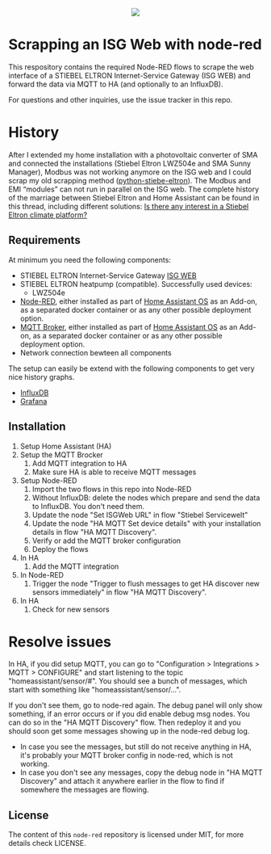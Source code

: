<p align=center>
    <img src="https://www.stiebel-eltron.de/apps/ste/docroot/images/single/logo-stiebel-eltron.png"/>
</p>

# Scrapping an ISG Web with node-red
This respository contains the required Node-RED flows to scrape the web interface of a STIEBEL ELTRON Internet-Service Gateway (ISG WEB) and forward the data via MQTT to HA (and optionally to an InfluxDB).

For questions and other inquiries, use the issue tracker in this repo.

# History
After I extended my home installation with a photovoltaic converter of SMA and connected the installations (Stiebel Eltron LWZ504e and SMA Sunny Manager), Modbus was not working anymore on the ISG web and I could scrap my old scrapping method ([python-stiebe-eltron](https://github.com/fucm/python-stiebel-eltron)). The Modbus and EMI “modules” can not run in parallel on the ISG web. The complete history of the marriage between Stiebel Eltron and Home Assistant can be found in this thread, including different solutions: [Is there any interest in a Stiebel Eltron climate platform?](https://community.home-assistant.io/t/is-there-any-interest-in-a-stiebel-eltron-climate-platform/65628)

## Requirements
At minimum you need the following components:
* STIEBEL ELTRON Internet-Service Gateway [ISG WEB](https://www.stiebel-eltron.com/en/home/products-solutions/renewables/controller_energymanagement/internet_servicegateway/isg_web.html)
* STIEBEL ELTRON heatpump (compatible). Successfully used devices:
  * LWZ504e
* [Node-RED](https://nodered.org/), either installed as part of [Home Assistant OS](https://www.home-assistant.io/hassio/installation/) as an Add-on, as a separated docker container or as any other possible deployment option.
* [MQTT Broker](https://mosquitto.org/), either installed as part of [Home Assistant OS](https://www.home-assistant.io/hassio/installation/) as an Add-on, as a separated docker container or as any other possible deployment option.
* Network connection bewteen all components

The setup can easily be extend with the following components to get very nice history graphs.
* [InfluxDB](https://www.influxdata.com/)
* [Grafana](https://grafana.com/)

## Installation

 1. Setup Home Assistant (HA)
 2. Setup the MQTT Brocker
	 1. Add MQTT integration to HA
	 2. Make sure HA is able to receive MQTT messages
 3. Setup Node-RED
	 1. Import the two flows in this repo into Node-RED
	 2. Without InfluxDB: delete the nodes which prepare and send the data to InfluxDB. You don't need them.
	 3. Update the node "Set ISGWeb URL" in flow "Stiebel Servicewelt"
	 4. Update the node "HA MQTT Set device details" with your installation details in flow "HA MQTT Discovery".
	 5. Verify or add the MQTT broker configuration
	 6. Deploy the flows
 4. In HA
 	 1. Add the MQTT integration
 5. In Node-RED
	 1. Trigger the node "Trigger to flush messages to get HA discover new sensors immediately" in flow "HA MQTT Discovery".
 6. In HA
	 1.  Check for new sensors

# Resolve issues

In HA, if you did setup MQTT, you can go to "Configuration > Integrations > MQTT > CONFIGURE" and start listening to the topic "homeassistant/sensor/#". You should see a bunch of messages, which start with something like "homeassistant/sensor/...".

If you don't see them, go to node-red again. The debug panel will only show something, if an error occurs or if you did enable debug msg nodes. You can do so in the "HA MQTT Discovery" flow. Then redeploy it and you should soon get some messages showing up in the node-red debug log.

* In case you see the messages, but still do not receive anything in HA, it's probably your MQTT broker config in node-red, which is not working.
* In case you don't see any messages, copy the debug node in "HA MQTT Discovery" and attach it anywhere earlier in the flow to find if somewhere the messages are flowing.

## License
The content of this ``node-red`` repository is licensed under MIT, for more details check LICENSE.